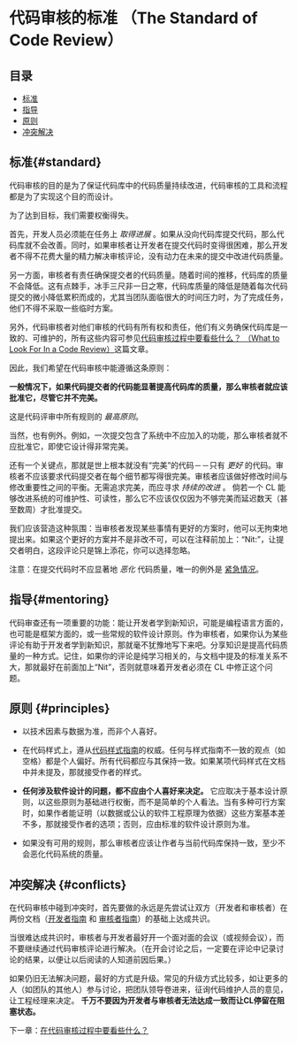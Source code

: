 # 代码审核的标准 （The Standard of Code Review）


## 目录
*   [标准](#standard)
*   [指导](#mentoring)
*   [原则](#principles)
*   [冲突解决](#conflicts)

## 标准{#standard}
代码审核的目的是为了保证代码库中的代码质量持续改进，代码审核的工具和流程都是为了实现这个目的而设计。

为了达到目标，我们需要权衡得失。

首先，开发人员必须能在任务上 _取得进展_ 。如果从没向代码库提交代码，那么代码库就不会改善。同时，如果审核者让开发者在提交代码时变得很困难，那么开发者不得不花费大量的精力解决审核评论，没有动力在未来的提交中改进代码质量。

另一方面，审核者有责任确保提交者的代码质量。随着时间的推移，代码库的质量不会降低。这有点棘手，冰手三尺非一日之寒，代码库质量的降低是随着每次代码提交的微小降低累积而成的，尤其当团队面临很大的时间压力时，为了完成任务，他们不得不采取一些临时方案。

另外，代码审核者对他们审核的代码有所有权和责任，他们有义务确保代码库是一致的、可维护的，所有这些内容可参见[代码审核过程中要看些什么？ （What to Look For In a Code Review）](looking-for.md)这篇文章。

因此，我们希望在代码审核中能遵循这条原则：

**一般情况下，如果代码提交者的代码能显著提高代码库的质量，那么审核者就应该批准它，尽管它并不完美。**

这是代码评审中所有规则的 _最高原则_。

当然，也有例外。例如，一次提交包含了系统中不应加入的功能，那么审核者就不应批准它，即使它设计得非常完美。

还有一个关键点，那就是世上根本就没有“完美”的代码－－只有 _更好_ 的代码。审核者不应该要求代码提交者在每个细节都写得很完美。审核者应该做好修改时间与修改重要性之间的平衡。无需追求完美，而应寻求 _持续的改进_ 。 倘若一个 CL 能够改进系统的可维护性、可读性，那么它不应该仅仅因为不够完美而延迟数天（甚至数周）才批准提交。

我们应该营造这种氛围：当审核者发现某些事情有更好的方案时，他可以无拘束地提出来。如果这个更好的方案并不是非改不可，可以在注释前加上：“Nit:”，让提交者明白，这段评论只是锦上添花，你可以选择忽略。

注意：在提交代码时不应显著地 _恶化_ 代码质量，唯一的例外是 [紧急情况](../emergencies.md)。

## 指导{#mentoring}

代码审查还有一项重要的功能：能让开发者学到新知识，可能是编程语言方面的，也可能是框架方面的，或一些常规的软件设计原则。作为审核者，如果你认为某些评论有助于开发者学到新知识，那就毫不犹豫地写下来吧。分享知识是提高代码质量的一种方式。记住，如果你的评论是纯学习相关的，与文档中提及的标准关系不大，那就最好在前面加上“Nit”，否则就意味着开发者必须在 CL 中修正这个问题。

## 原则 {#principles}

*   以技术因素与数据为准，而非个人喜好。

*   在代码样式上，遵从[代码样式指南](http://google.github.io/styleguide/)的权威。任何与样式指南不一致的观点（如空格）都是个人偏好。所有代码都应与其保持一致。如果某项代码样式在文档中并未提及，那就接受作者的样式。

*   **任何涉及软件设计的问题，都不应由个人喜好来决定。** 它应取决于基本设计原则，以这些原则为基础进行权衡，而不是简单的个人看法。当有多种可行方案时，如果作者能证明（以数据或公认的软件工程原理为依据）这些方案基本差不多，那就接受作者的选项；否则，应由标准的软件设计原则为准。

*   如果没有可用的规则，那么审核者应该让作者与当前代码库保持一致，至少不会恶化代码系统的质量。

## 冲突解决 {#conflicts}

在代码审核中碰到冲突时，首先要做的永远是先尝试让双方（开发者和审核者）在两份文档（[开发者指南](../developer/) 和 [审核者指南](index.md)）的基础上达成共识。

当很难达成共识时，审核者与开发者最好开一个面对面的会议（或视频会议），而不要继续通过代码审核评论进行解决。（在开会讨论之后，一定要在评论中记录讨论的结果，以便让以后阅读的人知道前因后果。）

如果仍旧无法解决问题，最好的方式是升级。常见的升级方式比较多，如让更多的人（如团队的其他人）参与讨论，把团队领导卷进来，征询代码维护人员的意见，让工程经理来决定。 **千万不要因为开发者与审核者无法达成一致而让CL停留在阻塞状态。**

下一章：[在代码审核过程中要看些什么？](looking-for.md)
